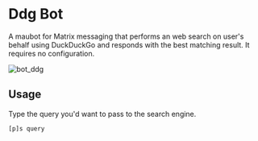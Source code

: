 # Ddg Bot

A maubot for Matrix messaging that performs an web search on user's behalf using DuckDuckGo and responds with the best matching result. It requires no configuration.

![bot_ddg](https://github.com/user-attachments/assets/cca3d00a-5451-4bb7-87c3-f9d1aacbf9c5)


## Usage
Type the query you'd want to pass to the search engine.
```
[p]s query
```
